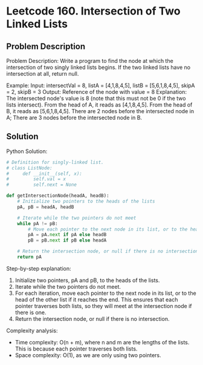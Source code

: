 # Leetcode 160. Intersection of Two Linked Lists

## Problem Description
Problem Description:
Write a program to find the node at which the intersection of two singly linked lists begins. If the two linked lists have no intersection at all, return null.

Example:
Input: intersectVal = 8, listA = [4,1,8,4,5], listB = [5,6,1,8,4,5], skipA = 2, skipB = 3
Output: Reference of the node with value = 8
Explanation: The intersected node's value is 8 (note that this must not be 0 if the two lists intersect). From the head of A, it reads as [4,1,8,4,5]. From the head of B, it reads as [5,6,1,8,4,5]. There are 2 nodes before the intersected node in A; There are 3 nodes before the intersected node in B.

## Solution
Python Solution:
```python
# Definition for singly-linked list.
# class ListNode:
#     def __init__(self, x):
#         self.val = x
#         self.next = None

def getIntersectionNode(headA, headB):
    # Initialize two pointers to the heads of the lists
    pA, pB = headA, headB

    # Iterate while the two pointers do not meet
    while pA != pB:
        # Move each pointer to the next node in its list, or to the head of the other list if it reaches the end
        pA = pA.next if pA else headB
        pB = pB.next if pB else headA

    # Return the intersection node, or null if there is no intersection
    return pA
```

Step-by-step explanation:
1. Initialize two pointers, pA and pB, to the heads of the lists.
2. Iterate while the two pointers do not meet.
3. For each iteration, move each pointer to the next node in its list, or to the head of the other list if it reaches the end. This ensures that each pointer traverses both lists, so they will meet at the intersection node if there is one.
4. Return the intersection node, or null if there is no intersection.

Complexity analysis:
- Time complexity: O(n + m), where n and m are the lengths of the lists. This is because each pointer traverses both lists.
- Space complexity: O(1), as we are only using two pointers.